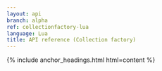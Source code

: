 ```yaml
---
layout: api
branch: alpha
ref: collectionfactory-lua
language: Lua
title: API reference (Collection factory)
---
```

{% include anchor_headings.html html=content %}